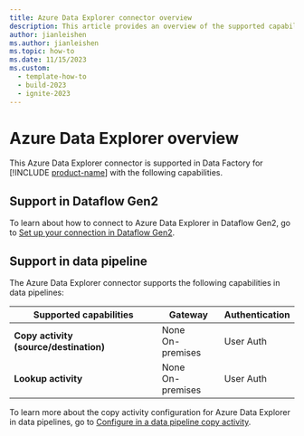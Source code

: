 ```yaml
---
title: Azure Data Explorer connector overview
description: This article provides an overview of the supported capabilities of the Azure Data Explorer connector.
author: jianleishen
ms.author: jianleishen
ms.topic: how-to
ms.date: 11/15/2023
ms.custom:
  - template-how-to
  - build-2023
  - ignite-2023
---
```


# Azure Data Explorer overview

This Azure Data Explorer connector is supported in Data Factory for [!INCLUDE [product-name](../includes/product-name.md)] with the following capabilities.

## Support in Dataflow Gen2

To learn about how to connect to Azure Data Explorer in Dataflow Gen2, go to [Set up your connection in Dataflow Gen2](connector-azure-data-explorer.md#set-up-your-connection-in-dataflow-gen2).

## Support in data pipeline

The Azure Data Explorer connector supports the following capabilities in data pipelines:

| Supported capabilities | Gateway | Authentication |
| --- | --- | ---|
| **Copy activity (source/destination)** | None <br> On-premises | User Auth |
| **Lookup activity** | None <br> On-premises | User Auth |

To learn more about the copy activity configuration for Azure Data Explorer in data pipelines, go to [Configure in a data pipeline copy activity](connector-azure-data-explorer-copy-activity.md).

